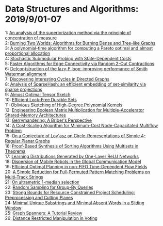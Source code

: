 # Data Structures and Algorithms: 2019/9/01-07  
1: [An analysis of the superiorization method via the principle of  concentration of measure](https://doi.org/10.48550/arXiv.1909.00398)  
2: [Burning Two Worlds: Algorithms for Burning Dense and Tree-like Graphs](https://doi.org/10.48550/arXiv.1909.00530)  
3: [A polynomial-time algorithm for computing a Pareto optimal and almost  proportional allocation](https://doi.org/10.48550/arXiv.1909.00740)  
4: [Stochastic Submodular Probing with State-Dependent Costs](https://doi.org/10.48550/arXiv.1909.01795)  
5: [Faster Algorithms for Edge Connectivity via Random $2$-Out Contractions](https://doi.org/10.48550/arXiv.1909.00844)  
6: [De(con)struction of the lazy-F loop: improving performance of Smith  Waterman alignment](https://doi.org/10.48550/arXiv.1909.00899)  
7: [Discovering Interesting Cycles in Directed Graphs](https://doi.org/10.48550/arXiv.1909.01060)  
8: [Analysis of SparseHash: an efficient embedding of set-similarity via  sparse projections](https://doi.org/10.48550/arXiv.1909.01802)  
9: [Almost Optimal Tensor Sketch](https://doi.org/10.48550/arXiv.1909.01821)  
10: [Efficient Lock-Free Durable Sets](https://doi.org/10.48550/arXiv.1909.02852)  
11: [Oblivious Sketching of High-Degree Polynomial Kernels](https://doi.org/10.48550/arXiv.1909.01410)  
12: [Engineering Boolean Matrix Multiplication for Multiple-Accelerator  Shared-Memory Architectures](https://doi.org/10.48550/arXiv.1909.01554)  
13: [Gerrymandering: A Briber's Perspective](https://doi.org/10.48550/arXiv.1909.01583)  
14: [A Cost-Scaling Algorithm for Minimum-Cost Node-Capacitated Multiflow  Problem](https://doi.org/10.48550/arXiv.1909.01599)  
15: [On a Conjecture of Lov\'asz on Circle-Representations of Simple  4-Regular Planar Graphs](https://doi.org/10.48550/arXiv.1909.01721)  
16: [Proof-Based Synthesis of Sorting Algorithms Using Multisets in Theorema](https://doi.org/10.48550/arXiv.1909.01747)  
17: [Learning Distributions Generated by One-Layer ReLU Networks](https://doi.org/10.48550/arXiv.1909.01812)  
18: [Dispersion of Mobile Robots in the Global Communication Model](https://doi.org/10.48550/arXiv.1909.01957)  
19: [Efficient Optimal Planning in non-FIFO Time-Dependent Flow Fields](https://doi.org/10.48550/arXiv.1909.02198)  
20: [A Simple Reduction for Full-Permuted Pattern Matching Problems on  Multi-Track Strings](https://doi.org/10.48550/arXiv.1909.02364)  
21: [On ultrametric $1$-median selection](https://doi.org/10.48550/arXiv.1909.02400)  
22: [Random Sampling for Group-By Queries](https://doi.org/10.48550/arXiv.1909.02629)  
23: [Strong Bounds for Resource Constrained Project Scheduling: Preprocessing  and Cutting Planes](https://doi.org/10.48550/arXiv.1909.02737)  
24: [Minimal Unique Substrings and Minimal Absent Words in a Sliding Window](https://doi.org/10.48550/arXiv.1909.02804)  
25: [Graph Spanners: A Tutorial Review](https://doi.org/10.48550/arXiv.1909.03152)  
26: [Distance Restricted Manipulation in Voting](https://doi.org/10.48550/arXiv.1909.03162)  